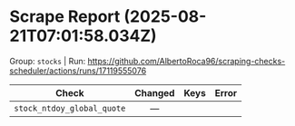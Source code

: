 # Scrape Report (2025-08-21T07:01:58.034Z)

Group: `stocks`  |  Run: https://github.com/AlbertoRoca96/scraping-checks-scheduler/actions/runs/17119555076

| Check | Changed | Keys | Error |
|---|:---:|:--|:--|
| `stock_ntdoy_global_quote` | — |  |  |
